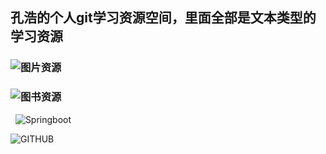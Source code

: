 ## 孔浩的个人git学习资源空间，里面全部是文本类型的学习资源

### ![图片资源](https://github.com/ynkonghao/ynkonghao.github.io)

### ![图书资源](https://github.com/ynkonghao/resource)

   ![Springboot](https://github.com/ynkonghao/resource/tree/master/mybook/springboot)
    
   ![GITHUB](https://github.com/ynkonghao/resource/tree/master/mybook/git_book)
